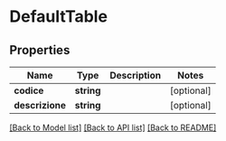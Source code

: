 # DefaultTable

## Properties
Name | Type | Description | Notes
------------ | ------------- | ------------- | -------------
**codice** | **string** |  | [optional] 
**descrizione** | **string** |  | [optional] 

[[Back to Model list]](../README.md#documentation-for-models) [[Back to API list]](../README.md#documentation-for-api-endpoints) [[Back to README]](../README.md)


